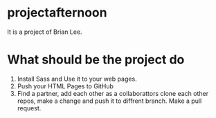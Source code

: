 # projectafternoon
It is a project of Brian Lee. 
# What should be the project do
1. Install Sass and Use it to your web pages.
2. Push your HTML Pages to GitHub
3. Find a partner, add each other as a collaborattors clone each other repos,
   make a change and push it to diffrent branch. Make a pull request.
